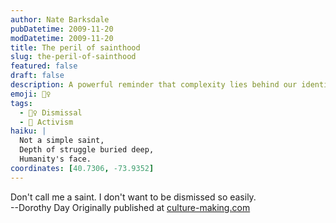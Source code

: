 ```yaml
---
author: Nate Barksdale
pubDatetime: 2009-11-20
modDatetime: 2009-11-20
title: The peril of sainthood
slug: the-peril-of-sainthood
featured: false
draft: false
description: A powerful reminder that complexity lies behind our identities, as Dorothy Day states, "Don't call me a saint. I don't want to be dismissed so easily."
emoji: 🙅‍♀️
tags:
  - 🙅‍♀️ Dismissal
  - 🌱 Activism
haiku: |
  Not a simple saint,  
  Depth of struggle buried deep,  
  Humanity's face.
coordinates: [40.7306, -73.9352]
---
```


Don't call me a saint. I don't want to be dismissed so easily.  
--Dorothy Day Originally published at [culture-making.com](http://www.culture-making.com)
